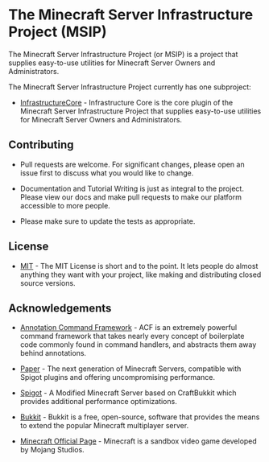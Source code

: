 # The Minecraft Server Infrastructure Project (MSIP)

The Minecraft Server Infrastructure Project (or MSIP) is a project that supplies easy-to-use utilities for Minecraft Server Owners and Administrators.

The Minecraft Server Infrastructure Project currently has one subproject:

* [InfrastructureCore](https://github.com/JohnCollin/MinecraftServerInfrastructure/tree/master/infrastructure-core) - Infrastructure Core is the core plugin of the Minecraft Server Infrastructure Project that supplies easy-to-use utilities for Minecraft Server Owners and Administrators.

## Contributing

* Pull requests are welcome. For significant changes, please open an issue first to discuss what you would like to change.

* Documentation and Tutorial Writing is just as integral to the project. Please view our docs and make pull requests to make our platform accessible to more people.

* Please make sure to update the tests as appropriate.

## License

* [MIT](https://choosealicense.com/licenses/mit/) - The MIT License is short and to the point. It lets people do almost anything they want with your project, like making and distributing closed source versions.

## Acknowledgements

* [Annotation Command Framework](https://github.com/aikar/commands) - ACF is an extremely powerful command framework that takes nearly every concept of boilerplate code commonly found in command handlers, and abstracts them away behind annotations.

* [Paper](https://papermc.io/) - The next generation of Minecraft Servers, compatible with Spigot plugins and offering uncompromising performance.
* [Spigot](https://www.spigotmc.org/) - A Modified Minecraft Server based on CraftBukkit which provides additional performance optimizations.
* [Bukkit](https://dev.bukkit.org/) - Bukkit is a free, open-source, software that provides the means to extend the popular Minecraft multiplayer server.

* [Minecraft Official Page](minecraft.net) - Minecraft is a sandbox video game developed by Mojang Studios.